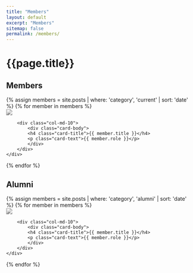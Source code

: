 ```yaml
---
title: "Members"
layout: default
excerpt: "Members"
sitemap: false
permalink: /members/
---
```


<h1>{{page.title}}</h1>

<!-- Members -->

<h2><a id="members"></a>Members</h2>
{% assign members = site.posts | where: 'category', 'current' | sort: 'date' %}
{% for member in members %}
<div class="card team-member-card">
    <div class="row mt-3">
        <div class="col-md-2">
            <a href={{member.url}}>
                <img src="{{ site.url }}{{ site.baseurl }}/images/team/{{ member.image }}"
                    class="card-img img-responsive img-thumbnail"
                    style="filter: grayscale(100%); max-width: 100px;"/>
            </a>
        </div>

        <div class="col-md-10">
            <div class="card-body">
            <h4 class="card-title">{{ member.title }}</h4>
            <p class="card-text">{{ member.role }}</p>
            </div>
        </div>
    </div>
</div>
{% endfor %}

<!-- Alumni -->

<h2><a id="alumni"></a>Alumni</h2>
{% assign members = site.posts | where: 'category', 'alumni' | sort: 'date' %}
{% for member in members %}
<div class="card team-member-card">
    <div class="row mt-3">
        <div class="col-md-2">
            <a href={{member.url}}>
                <img src="{{ site.url }}{{ site.baseurl }}/images/team/{{ member.image }}"
                    class="card-img img-responsive img-thumbnail"
                    style="filter: grayscale(100%); max-width: 100px;"/>
            </a>
        </div>

        <div class="col-md-10">
            <div class="card-body">
            <h4 class="card-title">{{ member.title }}</h4>
            <p class="card-text">{{ member.role }}</p>
            </div>
        </div>
    </div>
</div>

{% endfor %}

[comment]: # (The design is based on https://www.allanlab.org/aboutwebsite.html)
